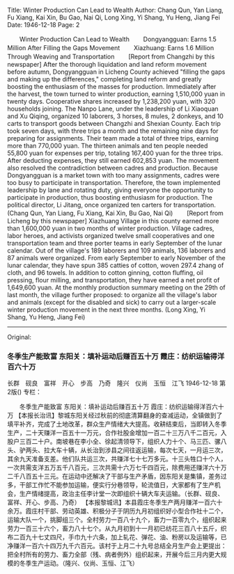 Title: Winter Production Can Lead to Wealth
Author: Chang Qun, Yan Liang, Fu Xiang, Kai Xin, Bu Gao, Nai Qi, Long Xing, Yi Shang, Yu Heng, Jiang Fei
Date: 1946-12-18
Page: 2

　　Winter Production Can Lead to Wealth
　　Dongyangguan: Earns 1.5 Million After Filling the Gaps Movement
　　Xiazhuang: Earns 1.6 Million Through Weaving and Transportation
　　[Report from Changzhi by this newspaper] After the thorough liquidation and land reform movement before autumn, Dongyangguan in Licheng County achieved "filling the gaps and making up the differences," completing land reform and greatly boosting the enthusiasm of the masses for production. Immediately after the harvest, the town turned to winter production, earning 1,510,000 yuan in twenty days. Cooperative shares increased by 1,238,200 yuan, with 320 households joining. The Nanpo Lane, under the leadership of Li Xiaoquan and Xu Qiqing, organized 10 laborers, 3 horses, 8 mules, 2 donkeys, and 10 carts to transport goods between Changzhi and Shexian County. Each trip took seven days, with three trips a month and the remaining nine days for preparing for assignments. Their team made a total of three trips, earning more than 770,000 yuan. The thirteen animals and ten people needed 55,800 yuan for expenses per trip, totaling 167,400 yuan for the three trips. After deducting expenses, they still earned 602,853 yuan. The movement also resolved the contradiction between cadres and production. Because Dongyangguan is a market town with too many assignments, cadres were too busy to participate in transportation. Therefore, the town implemented leadership by lane and rotating duty, giving everyone the opportunity to participate in production, thus boosting enthusiasm for production. The political director, Li Jitang, once organized ten carters for transportation. (Chang Qun, Yan Liang, Fu Xiang, Kai Xin, Bu Gao, Nai Qi)
　　[Report from Licheng by this newspaper] Xiazhuang Village in this county earned more than 1,600,000 yuan in two months of winter production. Village cadres, labor heroes, and activists organized twelve small cooperatives and one transportation team and three porter teams in early September of the lunar calendar. Out of the village's 189 laborers and 109 animals, 136 laborers and 87 animals were organized. From early September to early November of the lunar calendar, they have spun 385 catties of cotton, woven 297.4 zhang of cloth, and 96 towels. In addition to cotton ginning, cotton fluffing, oil pressing, flour milling, and transportation, they have earned a net profit of 1,649,600 yuan. At the monthly production summary meeting on the 29th of last month, the village further proposed: to organize all the village's labor and animals (except for the disabled and sick) to carry out a larger-scale winter production movement in the next three months. (Long Xing, Yi Shang, Yu Heng, Jiang Fei)



<hr /> 

Original: 


### 冬季生产能致富  东阳关：填补运动后赚百五十万  霞庄：纺织运输得洋百六十万
长群　砚良　富祥　开心　步高　乃奇　隆兴　仪尚　玉恒　江飞
1946-12-18
第2版()
专栏：

　　冬季生产能致富
    东阳关：填补运动后赚百五十万
    霞庄：纺织运输得洋百六十万
    【本报长治讯】黎城东阳关经过秋前的彻底清算翻身的查减运动，全镇做到了填平补齐，完成了土地改革，群众生产情绪大大提高。收耕结束后，当即转入冬季生产，二十天赚洋一百五十一万元，合作社股金增加一百二十三万八千二百元，入股户三百二十户。南坡巷在李小全、徐起清领导下，组织人力十个、马三匹、骡八头、驴两头、拉大车十辆，从长治到涉县之间往返运输，每次七天，一月运三次，其余九天准备支差。他们队共运三次，共赚洋七十七万多元。十三头牲口十个人，一次共需支洋五万五千八百元，三次共需十六万七千四百元，除费用还赚洋六十万二千八百五十三元。在运动中还解决了干部与生产矛盾，因东阳关是集镇，差务过多，干部工作忙不能参加运输，便实行分巷领导，轮流值日，大家都有了生产机会，生产情绪提高，政治主任李计堂一次即组织十辆大车夫运输。（长群、砚良、富祥、开心、步高、乃奇）
    【本报黎城讯】本县霞庄冬季生产两月赚洋一百六十余万。霞庄村干部、劳动英雄、积极分子于阴历九月初组织好小型合作社十二个，运输大队一个，挑脚组三个。全村劳力一百八十九个，畜力一百零九个，组织起来劳力一百三十六个，畜力八十七个。从九月初到十一月初已纺花三百八十五斤，织布二百九十七丈四尺，手巾九十六条，加上轧花、弹花、油、粉房以及运输等，已净赚洋一百六十四万九千六百元。该村于上月二十九号总结全月生产会上更提出：把全村所有的劳力、畜力全部（残、病者例外）组织起来，开展今后三月内更大规模的冬季生产运动。（隆兴、仪尚、玉恒、江飞）
